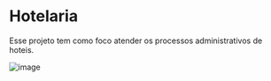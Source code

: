 # Hotelaria
Esse projeto tem como foco atender os processos administrativos de hoteis. 

![image](https://github.com/user-attachments/assets/f4e7abce-6237-4442-9b71-3d2bec1c3164)

